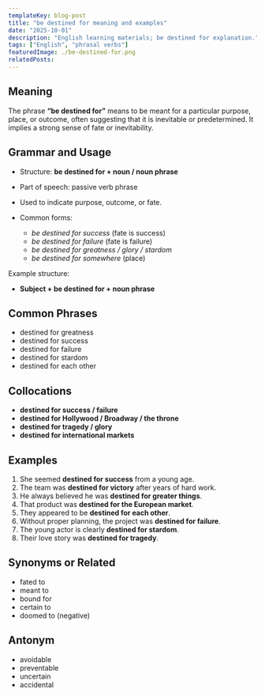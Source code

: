 ```yaml
---
templateKey: blog-post
title: "be destined for meaning and examples"
date: "2025-10-01"
description: "English learning materials; be destined for explanation."
tags: ["English", "phrasal verbs"]
featuredImage: ./be-destined-for.png
relatedPosts:
---
```


## Meaning

The phrase **“be destined for”** means to be meant for a particular purpose, place, or outcome, often suggesting that it is inevitable or predetermined. It implies a strong sense of fate or inevitability.

## Grammar and Usage

- Structure: **be destined for + noun / noun phrase**
- Part of speech: passive verb phrase
- Used to indicate purpose, outcome, or fate.
- Common forms:

  - _be destined for success_ (fate is success)
  - _be destined for failure_ (fate is failure)
  - _be destined for greatness / glory / stardom_
  - _be destined for somewhere_ (place)

Example structure:

- **Subject + be destined for + noun phrase**

## Common Phrases

- destined for greatness
- destined for success
- destined for failure
- destined for stardom
- destined for each other

## Collocations

- **destined for success / failure**
- **destined for Hollywood / Broadway / the throne**
- **destined for tragedy / glory**
- **destined for international markets**

## Examples

1. She seemed **destined for success** from a young age.
2. The team was **destined for victory** after years of hard work.
3. He always believed he was **destined for greater things**.
4. That product was **destined for the European market**.
5. They appeared to be **destined for each other**.
6. Without proper planning, the project was **destined for failure**.
7. The young actor is clearly **destined for stardom**.
8. Their love story was **destined for tragedy**.

## Synonyms or Related

- fated to
- meant to
- bound for
- certain to
- doomed to (negative)

## Antonym

- avoidable
- preventable
- uncertain
- accidental
